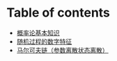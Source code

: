 # Table of contents

* [概率论基本知识](README.md)
* [随机过程的数字特征](sui-ji-guo-cheng-de-shu-zi-te-zheng.md)
* [马尔可夫链（参数离散状态离散）](ma-er-ke-fu-lian-can-shu-li-san-zhuang-tai-li-san.md)
